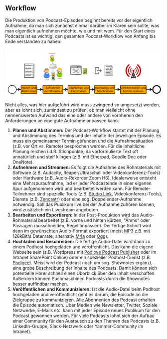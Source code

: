 ## Workflow

Die Produktion von Podcast-Episoden beginnt bereits vor der eigentlich Aufnahme, da man sich zunächst einmal darüber im Klaren sein sollte, was man eigentlich aufnehmen möchte, wie und mit wem. Für den Start eines Podcasts ist es wichtig, den gesamten Podcast-Workflow von Anfang bis Ende verstanden zu haben:

![Typischer Podasting-Workflow](images/Podcasting-Workflow-900px.png)

Nicht alles, was hier aufgeführt wird muss zwingend so umgesetzt werden, aber es lohnt sich, zumindest zu prüfen, ob man vielleicht ohne nennenswerten Aufwand das eine oder andere von vornherein den Anforderungen an eine gute Aufnahme anpassen kann.

1. **Planen und Abstimmen:** Der Podcast-Workflow startet mit der Planung und Abstimmung des Termins und der Inhalte der jeweiligen Episode. Es muss ein gemeinsamer Termin gefunden und die Aufnahmesituation (z.B. vor Ort vs. Remote) besprochen werden. Für die inhaltliche Planung reichen i.d.R. Stichpunkte, da vorformulierte Text oft unnatürlich und steif klingen (z.B. mit Etherpad, Goodle Doc oder OneNote).
2. **Aufnehmen und Streamen:** Es folgt die Aufnahme des Rohmaterials mit Software (z.B. Audacity, Reaper/Ultraschall oder Videokonferenz-Tools) oder Hardware (z.B. Audio-Rekorder Zoom H6). Idealerweise entsteht eine Mehrspuraufnahme, ind er jeder Podcastende in einer eigenen Spur aufgenommen wird und bearbeitet werden kann. Für Remote-Teilnehmer sind spezielle Tools (z.B. [Studio Link](https://studio-link.de), Videokonferenz-Tools), Dienste (z.B. [Zencastr](https://zencastr.com)) oder eine sog. Doppelender-Aufnahme notwendig. Soll das Publikum live bei der Aufnahme zuhören können, wird zusätzlich ein Livestream angeboten.
3. **Bearbeiten und Exportieren:** In der Post-Produktion wird das Audio-Rohmaterial bearbeitet (z.B. vorne und hinten kürzen, "Ähms" oder Passagen rausschneiden, Pegel anpassen). Der fertige Schnitt wird dann im gewünschten Audio-Format exportiert (meist [MP3](https://de.wikipedia.org/wiki/MP3) z.B. mit 128kBit/s Datenrate, alternativ [M4a](https://de.wikipedia.org/wiki/MP4) oder [Ogg](https://de.wikipedia.org/wiki/Ogg)).
4. **Hochladen und Beschreiben:** Die fertige Audio-Datei wird dann zu einem Podhost hochgeladen und veröffentlicht. Das kann die eigene Webseite sein (z.B. Wordpress mit [Podlove Podcast Publisher](https://podlove.org/podlove-podcast-publisher) oder im Intranet SharePoint Online) oder ein spezieller Podhost-Dienst (z.B. [Podigee](https://www.podigee.com)). Meist wird der Podcast noch um sog. Shownotes ergänzt, eine grobe Beschreibung der Inhalte des Podcasts. Damit können sich potentielle Hörer schnell einen Überblick über den Inhalt verschaffen. Außerdem können Suchmaschinen Podcasts durch die Shownotes besser auffindbar machen.
5. **Veröffentlichen und Kommunizieren:** Ist die Audio-Datei beim Podhost hochgeladen und veröffentlicht geht es darum, die Episode an die Zielgruppe zu kommunizieren. Alle Abonnenten des Podcast erhalten die Episode automatisch. Über Medien wie Newsletter, Twitter, Soziale Netzwerke, E-Mails etc. kann mit jeder Episode neues Publikum für den Podcast gewonnen werden. Für viele Podcasts lohnt sich der Aufbau einer Community für den Austausch zu den Themen des Podcasts (z.B. LinkedIn-Gruppe, Slack-Netzwerk oder Yammer-Community im Intranet).